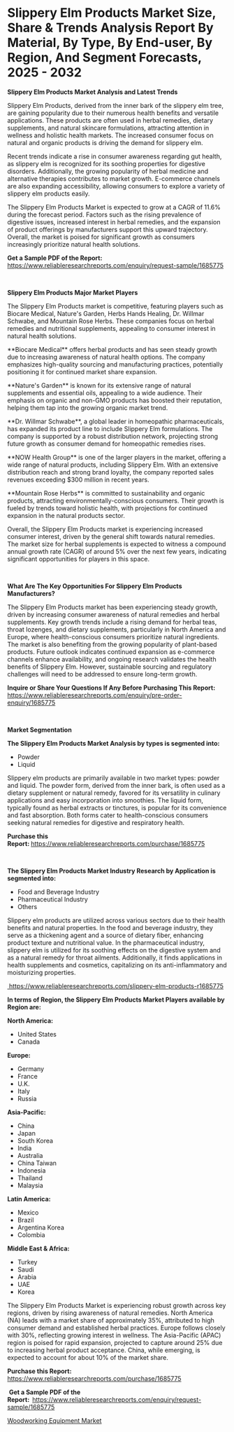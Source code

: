 <p><h1>Slippery Elm Products Market Size, Share & Trends Analysis Report By Material, By Type, By End-user, By Region, And Segment Forecasts, 2025 - 2032</h1></p><p><strong>Slippery Elm Products Market Analysis and Latest Trends</strong></p>
<p><p>Slippery Elm Products, derived from the inner bark of the slippery elm tree, are gaining popularity due to their numerous health benefits and versatile applications. These products are often used in herbal remedies, dietary supplements, and natural skincare formulations, attracting attention in wellness and holistic health markets. The increased consumer focus on natural and organic products is driving the demand for slippery elm.</p><p>Recent trends indicate a rise in consumer awareness regarding gut health, as slippery elm is recognized for its soothing properties for digestive disorders. Additionally, the growing popularity of herbal medicine and alternative therapies contributes to market growth. E-commerce channels are also expanding accessibility, allowing consumers to explore a variety of slippery elm products easily.</p><p>The Slippery Elm Products Market is expected to grow at a CAGR of 11.6% during the forecast period. Factors such as the rising prevalence of digestive issues, increased interest in herbal remedies, and the expansion of product offerings by manufacturers support this upward trajectory. Overall, the market is poised for significant growth as consumers increasingly prioritize natural health solutions.</p></p>
<p><strong>Get a Sample PDF of the Report:&nbsp;</strong> <a href="https://www.reliableresearchreports.com/enquiry/request-sample/1685775?utm_campaign=3059&utm_medium=2&utm_source=Github&utm_content=ia&utm_term=24032025&utm_id=slippery-elm-products">https://www.reliableresearchreports.com/enquiry/request-sample/1685775</a></p>
<p>&nbsp;</p>
<p><strong>Slippery Elm Products Major Market Players</strong></p>
<p><p>The Slippery Elm Products market is competitive, featuring players such as Biocare Medical, Nature's Garden, Herbs Hands Healing, Dr. Willmar Schwabe, and Mountain Rose Herbs. These companies focus on herbal remedies and nutritional supplements, appealing to consumer interest in natural health solutions.</p><p>**Biocare Medical** offers herbal products and has seen steady growth due to increasing awareness of natural health options. The company emphasizes high-quality sourcing and manufacturing practices, potentially positioning it for continued market share expansion.</p><p>**Nature's Garden** is known for its extensive range of natural supplements and essential oils, appealing to a wide audience. Their emphasis on organic and non-GMO products has boosted their reputation, helping them tap into the growing organic market trend.</p><p>**Dr. Willmar Schwabe**, a global leader in homeopathic pharmaceuticals, has expanded its product line to include Slippery Elm formulations. The company is supported by a robust distribution network, projecting strong future growth as consumer demand for homeopathic remedies rises.</p><p>**NOW Health Group** is one of the larger players in the market, offering a wide range of natural products, including Slippery Elm. With an extensive distribution reach and strong brand loyalty, the company reported sales revenues exceeding $300 million in recent years.</p><p>**Mountain Rose Herbs** is committed to sustainability and organic products, attracting environmentally-conscious consumers. Their growth is fueled by trends toward holistic health, with projections for continued expansion in the natural products sector.</p><p>Overall, the Slippery Elm Products market is experiencing increased consumer interest, driven by the general shift towards natural remedies. The market size for herbal supplements is expected to witness a compound annual growth rate (CAGR) of around 5% over the next few years, indicating significant opportunities for players in this space.</p></p>
<p>&nbsp;</p>
<p><strong>What Are The Key Opportunities For Slippery Elm Products Manufacturers?</strong></p>
<p><p>The Slippery Elm Products market has been experiencing steady growth, driven by increasing consumer awareness of natural remedies and herbal supplements. Key growth trends include a rising demand for herbal teas, throat lozenges, and dietary supplements, particularly in North America and Europe, where health-conscious consumers prioritize natural ingredients. The market is also benefiting from the growing popularity of plant-based products. Future outlook indicates continued expansion as e-commerce channels enhance availability, and ongoing research validates the health benefits of Slippery Elm. However, sustainable sourcing and regulatory challenges will need to be addressed to ensure long-term growth.</p></p>
<p><strong>Inquire or Share Your Questions If Any Before Purchasing This Report:</strong> <a href="https://www.reliableresearchreports.com/enquiry/pre-order-enquiry/1685775?utm_campaign=3059&utm_medium=2&utm_source=Github&utm_content=ia&utm_term=24032025&utm_id=slippery-elm-products">https://www.reliableresearchreports.com/enquiry/pre-order-enquiry/1685775</a></p>
<p>&nbsp;</p>
<p><strong>Market Segmentation</strong></p>
<p><strong>The Slippery Elm Products Market Analysis by types is segmented into:</strong></p>
<p><ul><li>Powder</li><li>Liquid</li></ul></p>
<p><p>Slippery elm products are primarily available in two market types: powder and liquid. The powder form, derived from the inner bark, is often used as a dietary supplement or natural remedy, favored for its versatility in culinary applications and easy incorporation into smoothies. The liquid form, typically found as herbal extracts or tinctures, is popular for its convenience and fast absorption. Both forms cater to health-conscious consumers seeking natural remedies for digestive and respiratory health.</p></p>
<p><strong>Purchase this Report:&nbsp;</strong><a href="https://www.reliableresearchreports.com/purchase/1685775?utm_campaign=3059&utm_medium=2&utm_source=Github&utm_content=ia&utm_term=24032025&utm_id=slippery-elm-products">https://www.reliableresearchreports.com/purchase/1685775</a></p>
<p>&nbsp;</p>
<p><strong>The Slippery Elm Products Market Industry Research by Application is segmented into:</strong></p>
<p><ul><li>Food and Beverage Industry</li><li>Pharmaceutical Industry</li><li>Others</li></ul></p>
<p><p>Slippery elm products are utilized across various sectors due to their health benefits and natural properties. In the food and beverage industry, they serve as a thickening agent and a source of dietary fiber, enhancing product texture and nutritional value. In the pharmaceutical industry, slippery elm is utilized for its soothing effects on the digestive system and as a natural remedy for throat ailments. Additionally, it finds applications in health supplements and cosmetics, capitalizing on its anti-inflammatory and moisturizing properties.</p></p>
<p><a href="https://www.reliableresearchreports.com/slippery-elm-products-r1685775?utm_campaign=3059&utm_medium=2&utm_source=Github&utm_content=ia&utm_term=24032025&utm_id=slippery-elm-products">&nbsp;https://www.reliableresearchreports.com/slippery-elm-products-r1685775</a></p>
<p><strong>In terms of Region, the Slippery Elm Products Market Players available by Region are:</strong></p>
<p>
    <p> <strong> North America: </strong>
        <ul>
            <li>United States</li>
            <li>Canada</li>
        </ul>
        </p> 
    <p> <strong> Europe: </strong>
        <ul>
            <li>Germany</li>
            <li>France</li>
            <li>U.K.</li>
            <li>Italy</li>
            <li>Russia</li>
        </ul>
        </p> 
    <p> <strong> Asia-Pacific: </strong>
        <ul>
            <li>China</li>
            <li>Japan</li>
            <li>South Korea</li>
            <li>India</li>
            <li>Australia</li>
            <li>China Taiwan</li>
            <li>Indonesia</li>
            <li>Thailand</li>
            <li>Malaysia</li>
        </ul>
        </p> 
    <p> <strong> Latin America: </strong>
        <ul>
            <li>Mexico</li>
            <li>Brazil</li>
            <li>Argentina Korea</li>
            <li>Colombia</li>
        </ul>
        </p> 
    <p> <strong> Middle East & Africa: </strong>
        <ul>
            <li>Turkey</li>
            <li>Saudi</li>
            <li>Arabia</li>
            <li>UAE</li>
            <li>Korea</li>
        </ul>
    </p>
    </p>
<p><p>The Slippery Elm Products Market is experiencing robust growth across key regions, driven by rising awareness of natural remedies. North America (NA) leads with a market share of approximately 35%, attributed to high consumer demand and established herbal practices. Europe follows closely with 30%, reflecting growing interest in wellness. The Asia-Pacific (APAC) region is poised for rapid expansion, projected to capture around 25% due to increasing herbal product acceptance. China, while emerging, is expected to account for about 10% of the market share.</p></p>
<p><strong>Purchase this Report: </strong><a href="https://www.reliableresearchreports.com/purchase/1685775?utm_campaign=3059&utm_medium=2&utm_source=Github&utm_content=ia&utm_term=24032025&utm_id=slippery-elm-products">https://www.reliableresearchreports.com/purchase/1685775</a></p>
<p>&nbsp;<strong>Get a Sample PDF of the Report:&nbsp;&nbsp;</strong><a href="https://www.reliableresearchreports.com/enquiry/request-sample/1685775?utm_campaign=3059&utm_medium=2&utm_source=Github&utm_content=ia&utm_term=24032025&utm_id=slippery-elm-products">https://www.reliableresearchreports.com/enquiry/request-sample/1685775</a></p>
<p><strong></strong></p>
<p><p><a href="https://github.com/AngelaWalsh696/Market-Research-Report-List-2/blob/main/woodworking-equipment-market.md?utm_campaign=3059&utm_medium=2&utm_source=Github&utm_content=ia&utm_term=24032025&utm_id=slippery-elm-products">Woodworking Equipment Market</a></p></p>